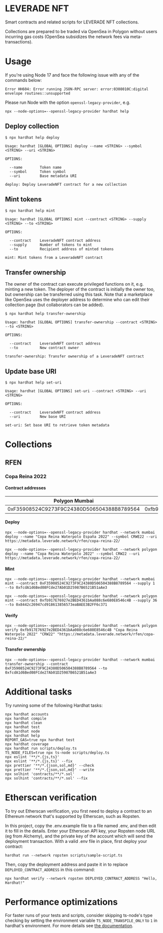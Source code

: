# LEVERADE NFT

Smart contracts and related scripts for LEVERADE NFT collections.

Collections are prepared to be traded via OpenSea in Polygon without users incurring gas costs (OpenSea subsidizes the
network fees via meta-transactions).

# Usage

If you're using Node 17 and face the following issue with any of the commands below:

```
Error HH604: Error running JSON-RPC server: error:0308010C:digital envelope routines::unsupported
```

Please run Node with the option `openssl-legacy-provider`, e.g.

```
npx --node-options=--openssl-legacy-provider hardhat help
```

## Deploy collection

```
$ npx hardhat help deploy
```
```
Usage: hardhat [GLOBAL OPTIONS] deploy --name <STRING> --symbol <STRING> --uri <STRING>

OPTIONS:

  --name        Token name
  --symbol      Token symbol
  --uri         Base metadata URI

deploy: Deploy LeveradeNFT contract for a new collection
```

## Mint tokens

```
$ npx hardhat help mint
```
```
Usage: hardhat [GLOBAL OPTIONS] mint --contract <STRING> --supply <STRING> --to <STRING>

OPTIONS:

  --contract    LeveradeNFT contract address
  --supply      Number of tokens to mint
  --to          Recipient address of minted tokens

mint: Mint tokens from a LeveradeNFT contract
```

## Transfer ownership

The owner of the contract can execute privileged functions on it, e.g. minting a new token. The deployer of the
contract is initially the owner too, but ownership can be transferred using this task. Note that a marketplace like
OpenSea uses the deployer address to determine who can edit their collection page (but collaborators can be added).

```
$ npx hardhat help transfer-ownership
```
```
Usage: hardhat [GLOBAL OPTIONS] transfer-ownership --contract <STRING> --to <STRING>

OPTIONS:

  --contract    LeveradeNFT contract address
  --to          New contract owner

transfer-ownership: Transfer ownership of a LeveradeNFT contract
```

## Update base URI

```
$ npx hardhat help set-uri
```

```
Usage: hardhat [GLOBAL OPTIONS] set-uri --contract <STRING> --uri <STRING>

OPTIONS:

  --contract	LeveradeNFT contract address
  --uri     	New base URI

set-uri: Set base URI to retrieve token metadata
```

# Collections

## RFEN

### Copa Reina 2022

#### Contract addresses

| Polygon Mumbai                             | Polygon Mainnet                            |
|--------------------------------------------|--------------------------------------------|
| 0xF35908524C9273F9C24380D506504388B8789564 | 0xfb917E76927e2BED4361bAa088c6e680E8546c4B |

#### Deploy

```
npx --node-options=--openssl-legacy-provider hardhat --network mumbai deploy --name "Copa Reina Waterpolo España 2022" --symbol CRWE22 --uri https://metadata.leverade.network/rfen/copa-reina-22/
```

```
npx --node-options=--openssl-legacy-provider hardhat --network polygon deploy --name "Copa Reina Waterpolo 2022" --symbol CRW22 --uri https://metadata.leverade.network/rfen/copa-reina-22/
```

#### Mint

```
npx --node-options=--openssl-legacy-provider hardhat --network mumbai mint --contract 0xF35908524C9273F9C24380D506504388B8789564 --supply 1 --to 0xfcdA1d6Bed08FCde27Ab01D25987B6521B51aAe3
```

```
npx --node-options=--openssl-legacy-provider hardhat --network polygon mint --contract 0xfb917E76927e2BED4361bAa088c6e680E8546c4B --supply 36 --to 0x8442c26947cd918613856573eaBAEE3B2FF6c371
```

#### Verify

```
npx --node-options=--openssl-legacy-provider hardhat --network polygon verify 0xfb917E76927e2BED4361bAa088c6e680E8546c4B "Copa Reina Waterpolo 2022" "CRW22" "https://metadata.leverade.network/rfen/copa-reina-22/"
```

#### Transfer ownership

```
npx --node-options=--openssl-legacy-provider hardhat --network mumbai transfer-ownership --contract 0xF35908524C9273F9C24380D506504388B8789564 --to 0xfcdA1d6Bed08FCde27Ab01D25987B6521B51aAe3
```

# Additional tasks

Try running some of the following Hardhat tasks:

```shell
npx hardhat accounts
npx hardhat compile
npx hardhat clean
npx hardhat test
npx hardhat node
npx hardhat help
REPORT_GAS=true npx hardhat test
npx hardhat coverage
npx hardhat run scripts/deploy.ts
TS_NODE_FILES=true npx ts-node scripts/deploy.ts
npx eslint '**/*.{js,ts}'
npx eslint '**/*.{js,ts}' --fix
npx prettier '**/*.{json,sol,md}' --check
npx prettier '**/*.{json,sol,md}' --write
npx solhint 'contracts/**/*.sol'
npx solhint 'contracts/**/*.sol' --fix
```

# Etherscan verification

To try out Etherscan verification, you first need to deploy a contract to an Ethereum network that's supported by Etherscan, such as Ropsten.

In this project, copy the .env.example file to a file named .env, and then edit it to fill in the details. Enter your Etherscan API key, your Ropsten node URL (eg from Alchemy), and the private key of the account which will send the deployment transaction. With a valid .env file in place, first deploy your contract:

```shell
hardhat run --network ropsten scripts/sample-script.ts
```

Then, copy the deployment address and paste it in to replace `DEPLOYED_CONTRACT_ADDRESS` in this command:

```shell
npx hardhat verify --network ropsten DEPLOYED_CONTRACT_ADDRESS "Hello, Hardhat!"
```

# Performance optimizations

For faster runs of your tests and scripts, consider skipping ts-node's type checking by setting the environment variable `TS_NODE_TRANSPILE_ONLY` to `1` in hardhat's environment. For more details see [the documentation](https://hardhat.org/guides/typescript.html#performance-optimizations).
